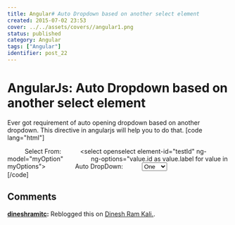 ```yaml
---
title: Angular# Auto Dropdown based on another select element
created: 2015-07-02 23:53
cover: ../../assets/covers//angular1.png
status: published
category: Angular
tags: ["Angular"]
identifier: post_22
---
```

# AngularJs: Auto Dropdown based on another select element

Ever got requirement of auto opening dropdown based on another dropdown. This directive in angularjs will help you to do that. [code lang="html"] <!DOCTYPE html> <html> <head lang="en"> <meta charset="UTF-8"> <title></title> <script src="../lib/angular.js"></script> <script> var app = angular.module('select-test', []) app.directive('openselect', function () {      var showDropdown = function (element) {           var event;           event = document.createEvent('MouseEvents');           event.initMouseEvent('mousedown', true, true, window);           element.dispatchEvent(event);      };      return {           require:'^ngModel',           restrict: 'A',           scope: {                'elementId': '@'           },           link: function (scope, elem, attrs, ctrl) {                var ngModelCtrl=ctrl                ngModelCtrl.$viewChangeListeners.push(function(){                var elementId = document.getElementById(scope.elementId);                showDropdown(elementId);                });           }      };      }); app.controller('testController', function($scope){      var data={           "myOptions": [                {                     "id": 101,                     "group": "Group 1",                     "label": "Item 1"                },                {                     "id": 102,                     "group": "Group 1",                     "label": "Item 2"                }           ]      }      $scope.myOptions = data.myOptions      $scope.myOption=$scope.myOptions[0]; }) </script> </head>      <body ng-app="select-test">           <div ng-controller="testController">           Select From:           <select openselect element-id="testId" ng-model="myOption"                ng-options="value.id as value.label for value in myOptions">            </select>&nbsp;&nbsp;&nbsp;&nbsp; Auto DropDown:           <select id="testId">                <option>One</option>                <option>Two</option>                <option>Three</option>           </select> </div> </body> </html> [/code]

## Comments

**[dineshramitc](#32 "2015-07-07 12:39:28"):** Reblogged this on [Dinesh Ram Kali.](https://dineshramitc.wordpress.com/2015/07/07/auto-dropdown-based-on-another-select-element/).

